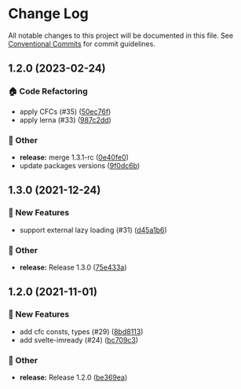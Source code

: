 # Change Log

All notable changes to this project will be documented in this file.
See [Conventional Commits](https://conventionalcommits.org) for commit guidelines.

## 1.2.0 (2023-02-24)


### :house: Code Refactoring

* apply CFCs (#35) ([50ec76f](https://github.com/naver/egjs-imready/commit/50ec76f2660a4884c34f5f0823e95c0c87d30df8))
* apply lerna (#33) ([987c2dd](https://github.com/naver/egjs-imready/commit/987c2dde0ed729e4695d640a35c11371c68570e1))


### :mega: Other

* **release:** merge 1.3.1-rc ([0e40fe0](https://github.com/naver/egjs-imready/commit/0e40fe0c36ae83d7bb6e391c839d66151ef14d1f))
* update packages versions ([9f0dc6b](https://github.com/naver/egjs-imready/commit/9f0dc6b6954f7c0f2cbdffd5dde627c8332fa2b6))

## 1.3.0 (2021-12-24)


### :rocket: New Features

* support external lazy loading (#31) ([d45a1b6](https://github.com/naver/egjs-imready/commit/d45a1b686a4267134683b36fac818c53c3941bfb))


### :mega: Other

* **release:** Release 1.3.0 ([75e433a](https://github.com/naver/egjs-imready/commit/75e433a3dae0296dfc9351f45b8f4504491cdbf3))

## 1.2.0 (2021-11-01)


### :rocket: New Features

* add cfc consts, types (#29) ([8bd8113](https://github.com/naver/egjs-imready/commit/8bd81133cad536a2763204bd5964d812a9675949))
* add svelte-imready (#24) ([bc709c3](https://github.com/naver/egjs-imready/commit/bc709c3f51ec13f1a8ecdd815d8c3d303d42b9b8))


### :mega: Other

* **release:** Release 1.2.0 ([be369ea](https://github.com/naver/egjs-imready/commit/be369ea792f40546172422494779e9dfc72779a9))
